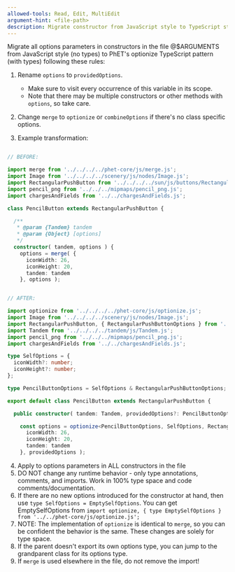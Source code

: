 ```yaml
---
allowed-tools: Read, Edit, MultiEdit
argument-hint: <file-path>
description: Migrate constructor from JavaScript style to TypeScript style
---
```


Migrate all options parameters in constructors in the file @$ARGUMENTS from JavaScript style (no types) to PhET's optionize TypeScript pattern (with types) following these rules:

1. Rename `options` to `providedOptions`.
   - Make sure to visit every occurrence of this variable in its scope.
   - Note that there may be multiple constructors or other methods with `options`, so take care.

2. Change `merge` to `optionize` or `combineOptions` if there's no class specific options.

3. Example transformation:
```typescript

// BEFORE:

import merge from '../../../../phet-core/js/merge.js';
import Image from '../../../../scenery/js/nodes/Image.js';
import RectangularPushButton from '../../../../sun/js/buttons/RectangularPushButton.js';
import pencil_png from '../../../mipmaps/pencil_png.js';
import chargesAndFields from '../../chargesAndFields.js';

class PencilButton extends RectangularPushButton {

  /**
   * @param {Tandem} tandem
   * @param {Object} [options]
   */
  constructor( tandem, options ) {
    options = merge( {
      iconWidth: 26,
      iconHeight: 20,
      tandem: tandem
    }, options );


// AFTER:

import optionize from '../../../../phet-core/js/optionize.js';
import Image from '../../../../scenery/js/nodes/Image.js';
import RectangularPushButton, { RectangularPushButtonOptions } from '../../../../sun/js/buttons/RectangularPushButton.js';
import Tandem from '../../../../tandem/js/Tandem.js';
import pencil_png from '../../../mipmaps/pencil_png.js';
import chargesAndFields from '../../chargesAndFields.js';

type SelfOptions = {
  iconWidth?: number;
  iconHeight?: number;
};

type PencilButtonOptions = SelfOptions & RectangularPushButtonOptions;

export default class PencilButton extends RectangularPushButton {

  public constructor( tandem: Tandem, providedOptions?: PencilButtonOptions ) {

    const options = optionize<PencilButtonOptions, SelfOptions, RectangularPushButtonOptions>()( {
      iconWidth: 26,
      iconHeight: 20,
      tandem: tandem
    }, providedOptions );
```

4. Apply to options parameters in ALL constructors in the file
5. DO NOT change any runtime behavior - only type annotations, comments, and imports. Work in 100% type space and code comments/documentation.
6. If there are no new options introduced for the constructor at hand, then use `type SelfOptions = EmptySelfOptions`. You can get EmptySelfOptions from `import optionize, { type EmptySelfOptions } from '../../phet-core/js/optionize.js';`
7. NOTE: The implementation of `optionize` is identical to `merge`, so you can be confident the behavior is the same. These changes are solely for type space.
8. If the parent doesn't export its own options type, you can jump to the grandparent class for its options type.
9. If `merge` is used elsewhere in the file, do not remove the import!